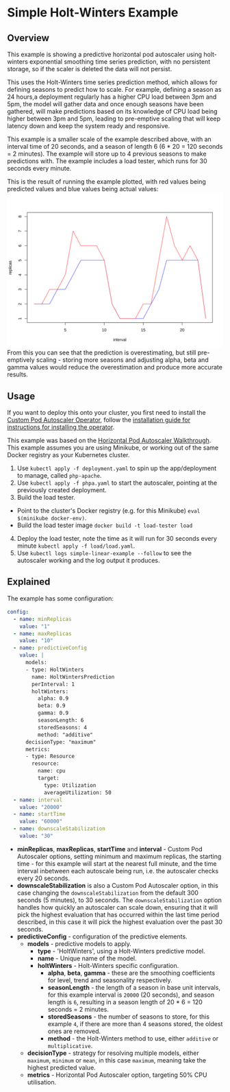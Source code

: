 # Simple Holt-Winters Example

## Overview

This example is showing a predictive horizontal pod autoscaler using holt-winters exponential smoothing time series prediction, with no persistent storage, so if the scaler is deleted the data will not persist.  

This uses the Holt-Winters time series prediction method, which allows for defining seasons to predict how to scale. For example, defining a season as 24 hours,a deployment regularly has a higher CPU load between 3pm and 5pm, the model will gather data and once enough seasons have been gathered, will make predictions based on its knowledge of CPU load being higher between 3pm and 5pm, leading to pre-emptive scaling that will keep latency down and keep the system ready and responsive.  

This example is a smaller scale of the example described above, with an interval time of 20 seconds, and a season of length 6 (6 * 20 = 120 seconds = 2 minutes). The example will store up to 4 previous seasons to make predictions with. The example includes a load tester, which runs for 30 seconds every minute.  

This is the result of running the example plotted, with red values being predicted values and blue values being actual values:  
![Predicted values overestimating but still fitting actual values](./graph.svg)  
From this you can see that the prediction is overestimating, but still pre-emptively scaling - storing more seasons and adjusting alpha, beta and gamma values would reduce the overestimation and produce more accurate results.  

## Usage
If you want to deploy this onto your cluster, you first need to install the [Custom Pod Autoscaler Operator](https://github.com/jthomperoo/custom-pod-autoscaler-operator), follow the [installation guide for instructions for installing the operator](https://github.com/jthomperoo/custom-pod-autoscaler-operator/blob/master/INSTALL.md).  

This example was based on the [Horizontal Pod Autoscaler Walkthrough](https://kubernetes.io/docs/tasks/run-application/horizontal-pod-autoscale-walkthrough/). This example assumes you are using Minikube, or working out of the same Docker registry as your Kubernetes cluster.

1. Use `kubectl apply -f deployment.yaml` to spin up the app/deployment to manage, called `php-apache`.
2. Use `kubectl apply -f phpa.yaml` to start the autoscaler, pointing at the previously created deployment.
3. Build the load tester.
  - Point to the cluster's Docker registry (e.g. for this Minikube) `eval $(minikube docker-env)`.
  - Build the load tester image `docker build -t load-tester load`
4. Deploy the load tester, note the time as it will run for 30 seconds every minute `kubectl apply -f load/load.yaml`.
5. Use `kubectl logs simple-linear-example --follow` to see the autoscaler working and the log output it produces.

## Explained

The example has some configuration:
```yaml
config: 
  - name: minReplicas
    value: "1"
  - name: maxReplicas
    value: "10"
  - name: predictiveConfig
    value: |
      models:
      - type: HoltWinters
        name: HoltWintersPrediction
        perInterval: 1
        holtWinters:
          alpha: 0.9
          beta: 0.9
          gamma: 0.9
          seasonLength: 6
          storedSeasons: 4
          method: "additive"
      decisionType: "maximum"
      metrics:
      - type: Resource
        resource:
          name: cpu
          target:
            type: Utilization
            averageUtilization: 50
  - name: interval
    value: "20000"
  - name: startTime
    value: "60000"
  - name: downscaleStabilization
    value: "30"
```
- **minReplicas**, **maxReplicas**, **startTime** and **interval** - Custom Pod Autoscaler options, setting minimum and maximum replicas, the starting time - for this example will start at the nearest full minute, and the time interval inbetween each autoscale being run, i.e. the autoscaler checks every 20 seconds.
- **downscaleStabilization** is also a Custom Pod Autoscaler option, in this case changing the `downscaleStabilization` from the default 300 seconds (5 minutes), to 30 seconds. The `downscaleStabilization` option handles how quickly an autoscaler can scale down, ensuring that it will pick the highest evaluation that has occurred within the last time period described, in this case it will pick the highest evaluation over the past 30 seconds.
- **predictiveConfig** - configuration of the predictive elements.
  * **models** - predictive models to apply.
    - **type** - 'HoltWinters', using a Holt-Winters predictive model.
    - **name** - Unique name of the model.
    - **holtWinters** - Holt-Winters specific configuration.
      * **alpha**, **beta**, **gamma** - these are the smoothing coefficients for level, trend and seasonality respectively.
      * **seasonLength** - the length of a season in base unit intervals, for this example interval is `20000` (20 seconds), and season length is `6`, resulting in a season length of 20 * 6 = 120 seconds = 2 minutes.
      * **storedSeasons** - the number of seasons to store, for this example `4`, if there are more than 4 seasons stored, the oldest ones are removed.
      * **method** - the Holt-Winters method to use, either `additive` or `multiplicative`.
  * **decisionType** - strategy for resolving multiple models, either `maximum`, `minimum` or `mean`, in this case `maximum`, meaning take the highest predicted value.
  * **metrics** - Horizontal Pod Autoscaler option, targeting 50% CPU utilisation.

